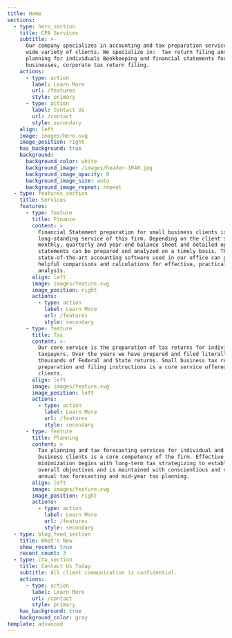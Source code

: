 ```yaml
---
title: Home
sections:
  - type: hero_section
    title: CPA Services
    subtitle: >-
      Our company specializes in accounting and tax preparation services for a
      wide variety of clients. We specialize in:  Tax return filing and tax
      planning for individuals Bookkeeping and financial statements for small
      businesses, corporate tax return filing.
    actions:
      - type: action
        label: Learn More
        url: /features
        style: primary
      - type: action
        label: Contact Us
        url: /contact
        style: secondary
    align: left
    image: images/hero.svg
    image_position: right
    has_background: true
    background:
      background_color: white
      background_image: /images/header-1040.jpg
      background_image_opacity: 0
      background_image_size: auto
      background_image_repeat: repeat
  - type: features_section
    title: Services
    features:
      - type: feature
        title: Finance
        content: >
          Financial Statement preparation for small business clients is a
          long-standing service of this firm. Depending on the client's needs,
          monthly, quarterly and year-end balance sheet and detailed operating
          statements can be prepared and analyzed on a timely basis. The
          state-of-the-art accounting software used in our office can provide
          helpful comparisons and calculations for effective, practical business
          analysis.
        align: left
        image: images/feature.svg
        image_position: right
        actions:
          - type: action
            label: Learn More
            url: /features
            style: secondary
      - type: feature
        title: Tax
        content: >-
          Our core service is the preparation of tax returns for individual
          taxpayers. Over the years we have prepared and filed literally
          thousands of Federal and State returns. Small business tax return
          preparation and filing instructions is a core service offered to our
          clients.
        align: left
        image: images/feature.svg
        image_position: left
        actions:
          - type: action
            label: Learn More
            url: /features
            style: secondary
      - type: feature
        title: Planning
        content: >
          Tax planning and tax forecasting services for individual and small
          business clients is a core competency of the firm. Effective tax
          minimization begins with long-term tax strategizing to establish
          overall objectives and is maintained with conscientious and consistent
          annual tax forecasting and mid-year tax planning.
        align: left
        image: images/feature.svg
        image_position: right
        actions:
          - type: action
            label: Learn More
            url: /features
            style: secondary
  - type: blog_feed_section
    title: What's New
    show_recent: true
    recent_count: 3
  - type: cta_section
    title: Contact Us Today
    subtitle: All client communication is confidential.
    actions:
      - type: action
        label: Learn More
        url: /contact
        style: primary
    has_background: true
    background_color: gray
template: advanced
---
```

